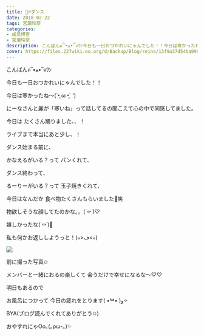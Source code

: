 ```yaml
---
title: 👯‍♂️ダンス
date: 2018-02-22
tags: 宮瀬玲奈
categories: 
- 成员博客
- 宮瀬玲奈
description: こんばんฅ՞•ﻌ•՞ฅﾜﾝ今日も一日おつかれいにゃんでした！！今日は寒かったね～(´•̥ ω •̥` ')にーなさんと麗が「寒いね」って話してるの聞こえて心の中で同感してました。...
cover: https://files.227wiki.eu.org/d/Backup/Blog/reina/13f9a37d54ba999d5f9344d460bc9.jpg 
---
```




こんばんฅ՞•ﻌ•՞ฅﾜﾝ



今日も一日おつかれいにゃんでした！！




今日は寒かったね～(´•̥ ω •̥` ')


にーなさんと麗が「寒いね」って話してるの聞こえて心の中で同感してました。











今日は
たくさん踊りました、、！


ライブまで本当にあと少し、！











ダンス始まる前に、

かなえるがいる？って
パンくれて、




ダンス終わって、

るーりーがいる？って
玉子焼きくれて、



今日はなんだか
食べ物たくさんもらいました💓笑



物欲しそうな顔してたのかな。。(*´⚰︎`*﻿)♡



嬉しかったな(*´⚰︎`*﻿)💓








私も何かお返ししようっと！(๑>ڡ<๑)












![](https://files.227wiki.eu.org/d/Backup/Blog/reina/13f9a37d54ba999d5f9344d460bc9.jpg)




前に撮った写真✩











メンバーと一緒におるの楽しくて
会うだけで幸せになるな～♡♡












明日もあるので

お風呂につかって
今日の疲れをとります( •̀ᄇ• ́)ﻭ✧







BYA(ブログ読んでくれてありがとう✩)


おやすれにゃOo｡(｡ρω-｡)✨


